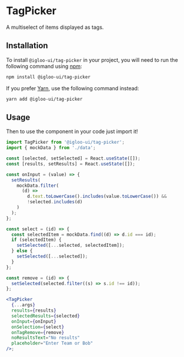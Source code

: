 # TagPicker

A multiselect of items displayed as tags.

<ReferenceLinks is="custom" />

<Example is="custom" />

## Installation

To install `@igloo-ui/tag-picker` in your project, you will need to run the following command using [npm](https://www.npmjs.com/):

```bash
npm install @igloo-ui/tag-picker
```

If you prefer [Yarn](https://classic.yarnpkg.com/en/), use the following command instead:

```bash
yarn add @igloo-ui/tag-picker
```

## Usage

Then to use the component in your code just import it!

```jsx
import TagPicker from '@igloo-ui/tag-picker';
import { mockData } from './data';

const [selected, setSelected] = React.useState([]);
const [results, setResults] = React.useState([]);

const onInput = (value) => {
  setResults(
    mockData.filter(
      (d) =>
        d.text.toLowerCase().includes(value.toLowerCase()) &&
        !selected.includes(d)
    )
  );
};

const select = (id) => {
  const selectedItem = mockData.find((d) => d.id === id);
  if (selectedItem) {
    setSelected([...selected, selectedItem]);
  } else {
    setSelected([...selected]);
  }
};

const remove = (id) => {
  setSelected(selected.filter((s) => s.id !== id));
};

<TagPicker
  {...args}
  results={results}
  selectedResults={selected}
  onInput={onInput}
  onSelection={select}
  onTagRemove={remove}
  noResultsText="No results"
  placeholder="Enter Team or Bob"
/>;
```
